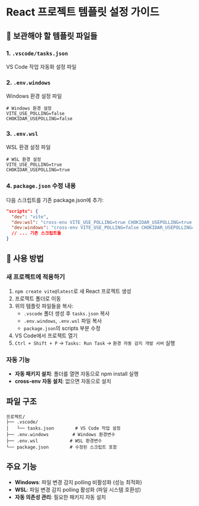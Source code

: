 # React 프로젝트 템플릿 설정 가이드

## 📁 보관해야 할 템플릿 파일들

### 1. `.vscode/tasks.json`

VS Code 작업 자동화 설정 파일

### 2. `.env.windows`

Windows 환경 설정 파일

```env
# Windows 환경 설정
VITE_USE_POLLING=false
CHOKIDAR_USEPOLLING=false
```

### 3. `.env.wsl`

WSL 환경 설정 파일

```env
# WSL 환경 설정
VITE_USE_POLLING=true
CHOKIDAR_USEPOLLING=true
```

### 4. `package.json` 수정 내용

다음 스크립트를 기존 package.json에 추가:

```json
"scripts": {
  "dev": "vite",
  "dev:wsl": "cross-env VITE_USE_POLLING=true CHOKIDAR_USEPOLLING=true vite",
  "dev:windows": "cross-env VITE_USE_POLLING=false CHOKIDAR_USEPOLLING=false vite",
  // ... 기존 스크립트들
}
```

## 🚀 사용 방법

### 새 프로젝트에 적용하기

1. `npm create vite@latest`로 새 React 프로젝트 생성
2. 프로젝트 폴더로 이동
3. 위의 템플릿 파일들을 복사:
   - `.vscode` 폴더 생성 후 `tasks.json` 복사
   - `.env.windows`, `.env.wsl` 파일 복사
   - `package.json`의 scripts 부분 수정
4. VS Code에서 프로젝트 열기
5. `Ctrl + Shift + P` → `Tasks: Run Task` → `환경 자동 감지 개발 서버` 실행

### 자동 기능

- **자동 패키지 설치**: 폴더를 열면 자동으로 npm install 실행
- **cross-env 자동 설치**: 없으면 자동으로 설치

## 파일 구조

```
프로젝트/
├── .vscode/
│   └── tasks.json        # VS Code 작업 설정
├── .env.windows         # Windows 환경변수
├── .env.wsl            # WSL 환경변수
└── package.json        # 수정된 스크립트 포함
```

## 주요 기능

- **Windows**: 파일 변경 감지 polling 비활성화 (성능 최적화)
- **WSL**: 파일 변경 감지 polling 활성화 (파일 시스템 호환성)
- **자동 의존성 관리**: 필요한 패키지 자동 설치
